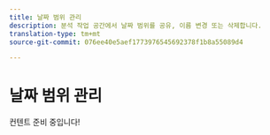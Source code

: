 ```yaml
---
title: 날짜 범위 관리
description: 분석 작업 공간에서 날짜 범위를 공유, 이름 변경 또는 삭제합니다.
translation-type: tm+mt
source-git-commit: 076ee40e5aef1773976545692378f1b8a55089d4

---
```



# 날짜 범위 관리

컨텐트 준비 중입니다!
